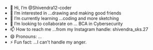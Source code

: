 - 👋 Hi, I’m @Shivendra12-coder
- 👀 I’m interested in ...drawing and making good friends 
- 🌱 I’m currently learning ...coding and more sketching
- 💞️ I’m looking to collaborate on ... BCA in Cybersecurity 
- 📫 How to reach me ...from my Instagram handle: shivendra_sks.27
- 😄 Pronouns: ...
- ⚡ Fun fact: ...I can't handle my anger. 

<!---
Shivendra11-coder/Shivendra11-coder is a ✨ special ✨ repository because its `README.md` (this file) appears on your GitHub profile.
You can click the Preview link to take a look at your changes.
--->
